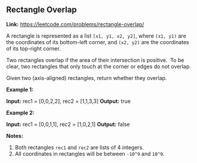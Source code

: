 ## Rectangle Overlap

**Link:** https://leetcode.com/problems/rectangle-overlap/

A rectangle is represented as a list `[x1, y1, x2, y2]`, where `(x1, y1)` are the coordinates of its bottom-left corner, and `(x2, y2)` are the coordinates of its top-right corner.

Two rectangles overlap if the area of their intersection is positive.  To be clear, two rectangles that only touch at the corner or edges do not overlap.

Given two (axis-aligned) rectangles, return whether they overlap.

**Example 1:**

**Input:** rec1 = \[0,0,2,2\], rec2 = \[1,1,3,3\]
**Output:** true

**Example 2:**

**Input:** rec1 = \[0,0,1,1\], rec2 = \[1,0,2,1\]
**Output:** false

**Notes:**

1.  Both rectangles `rec1` and `rec2` are lists of 4 integers.
2.  All coordinates in rectangles will be between `-10^9` and `10^9`.